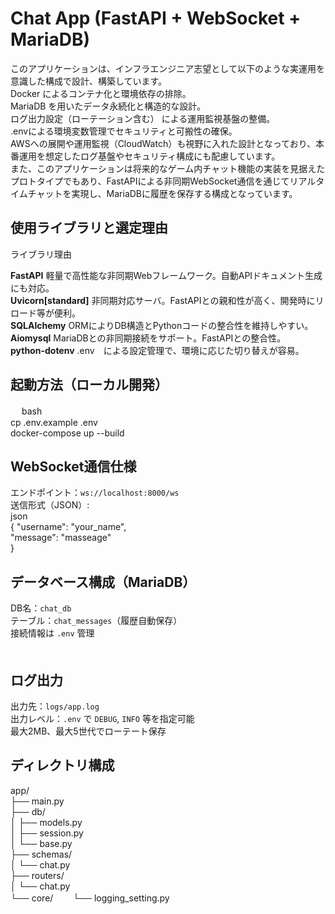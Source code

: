 # Chat App (FastAPI + WebSocket + MariaDB)
このアプリケーションは、インフラエンジニア志望として以下のような実運用を意識した構成で設計、構築しています。  
Docker によるコンテナ化と環境依存の排除。  
MariaDB を用いたデータ永続化と構造的な設計。  
ログ出力設定（ローテーション含む） による運用監視基盤の整備。  
.envによる環境変数管理でセキュリティと可搬性の確保。  
AWSへの展開や運用監視（CloudWatch）も視野に入れた設計となっており、本番運用を想定したログ基盤やセキュリティ構成にも配慮しています。  
また、このアプリケーションは将来的なゲーム内チャット機能の実装を見据えたプロトタイプでもあり、FastAPIによる非同期WebSocket通信を通じてリアルタイムチャットを実現し、MariaDBに履歴を保存する構成となっています。  

## 使用ライブラリと選定理由  

ライブラリ理由  

**FastAPI** 軽量で高性能な非同期Webフレームワーク。自動APIドキュメント生成にも対応。  
**Uvicorn[standard]** 非同期対応サーバ。FastAPIとの親和性が高く、開発時にリロード等が便利。  
**SQLAlchemy** ORMによりDB構造とPythonコードの整合性を維持しやすい。  
**Aiomysql** MariaDBとの非同期接続をサポート。FastAPIとの整合性。  
**python-dotenv** .env　による設定管理で、環境に応じた切り替えが容易。  

##  起動方法（ローカル開発）  
　
bash  
cp .env.example .env  
docker-compose up --build  

## WebSocket通信仕様  

エンドポイント：`ws://localhost:8000/ws`  
送信形式（JSON）:  
json  
{
  "username": "your_name",  
  "message": "masseage"  
}  

## データベース構成（MariaDB）  

DB名：`chat_db`  
テーブル：`chat_messages`（履歴自動保存）  
接続情報は `.env` 管理  
　
## ログ出力  

出力先：`logs/app.log`  
出力レベル：`.env` で `DEBUG`, `INFO` 等を指定可能  
最大2MB、最大5世代でローテート保存  

## ディレクトリ構成  

app/  
├── main.py  
├── db/  
│   ├── models.py  
│   ├── session.py  
│   └── base.py  
├── schemas/  
│   └── chat.py  
├── routers/  
│   └── chat.py  
└── core/　　
    └── logging_setting.py  
